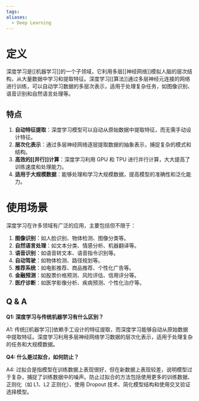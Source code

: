 ```yaml
---
tags: 
aliases:
  - Deep Learning
---
```


# 定义

深度学习是[[机器学习]]的一个子领域，它利用多层[[神经网络]]模拟人脑的层次结构，从大量数据中学习和提取特征。深度学习[[算法]]通过多层神经元连接的网络进行训练，可以自动学习数据的多层次表示，适用于处理复杂任务，如图像识别、语音识别和自然语言处理等。

## 特点

1. **自动特征提取**：深度学习模型可以自动从原始数据中提取特征，而无需手动设计特征。
2. **层次化表示**：通过多层神经网络逐层提取数据的抽象表示，捕捉复杂的模式和结构。
3. **高效的[[并行]]计算**：深度学习利用 GPU 和 TPU 进行并行计算，大大提高了训练速度和处理能力。
4. **适用于大规模数据**：能够处理和学习大规模数据，提高模型的准确性和泛化能力。
# 使用场景

深度学习在许多领域有广泛的应用，主要包括但不限于：

1. **图像识别**：如人脸识别、物体检测、图像分类等。
2. **自然语言处理**：如文本分类、情感分析、机器翻译等。
3. **语音识别**：如语音转文本、语音指令识别等。
4. **自动驾驶**：如物体检测、路径规划等。
5. **推荐系统**：如电影推荐、商品推荐、个性化广告等。
6. **金融预测**：如股票价格预测、风险评估、信用评分等。
7. **医疗诊断**：如医学影像分析、疾病预测、个性化治疗等。

## Q & A

**Q1: 深度学习与传统机器学习有什么区别？**

A1: 传统[[机器学习]]依赖手工设计的特征提取，而深度学习能够自动从原始数据中提取特征。深度学习利用多层神经网络学习数据的层次化表示，适用于处理复杂的任务和大规模数据。

**Q4: 什么是过拟合，如何防止？**

A4: 过拟合是指模型在训练数据上表现很好，但在新数据上表现较差，说明模型过于复杂，捕捉了训练数据中的噪声。防止过拟合的方法包括使用更多的训练数据、正则化（如 L1、L2 正则化）、使用 Dropout 技术、简化模型结构和使用交叉验证选择模型。
